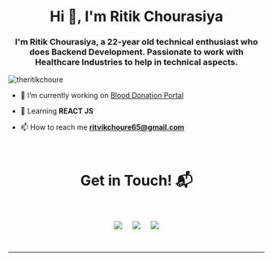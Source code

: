 <h1 align="center">Hi 👋, I'm Ritik Chourasiya</h1>
<h3 align="center">I'm Ritik Chourasiya, a 22-year old technical enthusiast who does Backend Development. Passionate to work with Healthcare Industries to help in technical aspects.</h3>

<p align="left"> <img src="https://komarev.com/ghpvc/?username=theritikchoure" alt="theritikchoure" /> </p>

- 🔭 I’m currently working on [Blood Donation Portal](https://github.com/theritikchoure/blood-donation-api-nodejs)

- 🌱 Learning **REACT JS**

- 📫 How to reach me **ritvikchoure65@gmail.com**

<Br>
<h1 align="center">Get in Touch! 📬</h1>
<Br>
<p align="center">
<a href="https://www.linkedin.com/in/ritikchourasiya/" target="blank"><img align="center" src="https://img.shields.io/badge/Ritik Chourasiya-0077B5?style=for-the-badge&logo=linkedin&logoColor=white" /></a> &nbsp;&nbsp;&nbsp;  <a href="mailto:ritvikchoure65@gmail.com" target="blank"><img align="center" src="https://img.shields.io/badge/ritvikchoure65@gmail.com-D14836?style=for-the-badge&logo=gmail&logoColor=white" /></a>    &nbsp;&nbsp;&nbsp;       <a href="https://twitter.com/ritikchoure" target="blank"><img align="center" src="https://img.shields.io/badge/ritikchoure-1DA1F2?style=for-the-badge&logo=twitter&logoColor=white" /></a>
</p>
  
<Br>
<hr>
